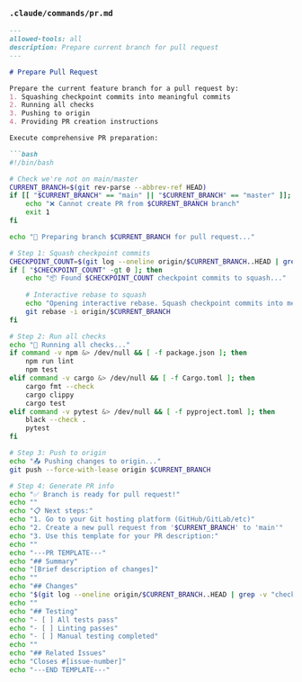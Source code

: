 ### `.claude/commands/pr.md`
```markdown
---
allowed-tools: all
description: Prepare current branch for pull request
---

# Prepare Pull Request

Prepare the current feature branch for a pull request by:
1. Squashing checkpoint commits into meaningful commits
2. Running all checks
3. Pushing to origin
4. Providing PR creation instructions

Execute comprehensive PR preparation:

```bash
#!/bin/bash

# Check we're not on main/master
CURRENT_BRANCH=$(git rev-parse --abbrev-ref HEAD)
if [[ "$CURRENT_BRANCH" == "main" || "$CURRENT_BRANCH" == "master" ]]; then
    echo "❌ Cannot create PR from $CURRENT_BRANCH branch"
    exit 1
fi

echo "🔧 Preparing branch $CURRENT_BRANCH for pull request..."

# Step 1: Squash checkpoint commits
CHECKPOINT_COUNT=$(git log --oneline origin/$CURRENT_BRANCH..HEAD | grep "checkpoint:" | wc -l)
if [ "$CHECKPOINT_COUNT" -gt 0 ]; then
    echo "📦 Found $CHECKPOINT_COUNT checkpoint commits to squash..."
    
    # Interactive rebase to squash
    echo "Opening interactive rebase. Squash checkpoint commits into meaningful commits."
    git rebase -i origin/$CURRENT_BRANCH
fi

# Step 2: Run all checks
echo "🧪 Running all checks..."
if command -v npm &> /dev/null && [ -f package.json ]; then
    npm run lint
    npm test
elif command -v cargo &> /dev/null && [ -f Cargo.toml ]; then
    cargo fmt --check
    cargo clippy
    cargo test
elif command -v pytest &> /dev/null && [ -f pyproject.toml ]; then
    black --check .
    pytest
fi

# Step 3: Push to origin
echo "📤 Pushing changes to origin..."
git push --force-with-lease origin $CURRENT_BRANCH

# Step 4: Generate PR info
echo "✅ Branch is ready for pull request!"
echo ""
echo "📋 Next steps:"
echo "1. Go to your Git hosting platform (GitHub/GitLab/etc)"
echo "2. Create a new pull request from '$CURRENT_BRANCH' to 'main'"
echo "3. Use this template for your PR description:"
echo ""
echo "---PR TEMPLATE---"
echo "## Summary"
echo "[Brief description of changes]"
echo ""
echo "## Changes"
echo "$(git log --oneline origin/$CURRENT_BRANCH..HEAD | grep -v "checkpoint:" | sed 's/^/- /')"
echo ""
echo "## Testing"
echo "- [ ] All tests pass"
echo "- [ ] Linting passes"
echo "- [ ] Manual testing completed"
echo ""
echo "## Related Issues"
echo "Closes #[issue-number]"
echo "---END TEMPLATE---"
